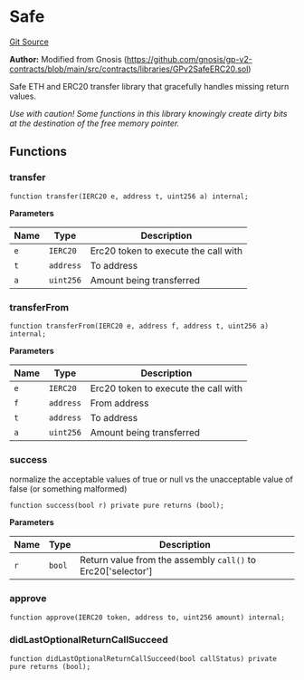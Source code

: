 # Safe
[Git Source](https://github.com/Swivel-Finance/illuminate/blob/7162e4822e4bbebd99b67c43e703ecedf92a2138/src/lib/Safe.sol)

**Author:**
Modified from Gnosis (https://github.com/gnosis/gp-v2-contracts/blob/main/src/contracts/libraries/GPv2SafeERC20.sol)

Safe ETH and ERC20 transfer library that gracefully handles missing return values.

*Use with caution! Some functions in this library knowingly create dirty bits at the destination of the free memory pointer.*


## Functions
### transfer


```solidity
function transfer(IERC20 e, address t, uint256 a) internal;
```
**Parameters**

|Name|Type|Description|
|----|----|-----------|
|`e`|`IERC20`|Erc20 token to execute the call with|
|`t`|`address`|To address|
|`a`|`uint256`|Amount being transferred|


### transferFrom


```solidity
function transferFrom(IERC20 e, address f, address t, uint256 a) internal;
```
**Parameters**

|Name|Type|Description|
|----|----|-----------|
|`e`|`IERC20`|Erc20 token to execute the call with|
|`f`|`address`|From address|
|`t`|`address`|To address|
|`a`|`uint256`|Amount being transferred|


### success

normalize the acceptable values of true or null vs the unacceptable value of false (or something malformed)


```solidity
function success(bool r) private pure returns (bool);
```
**Parameters**

|Name|Type|Description|
|----|----|-----------|
|`r`|`bool`|Return value from the assembly `call()` to Erc20['selector']|


### approve


```solidity
function approve(IERC20 token, address to, uint256 amount) internal;
```

### didLastOptionalReturnCallSucceed


```solidity
function didLastOptionalReturnCallSucceed(bool callStatus) private pure returns (bool);
```


